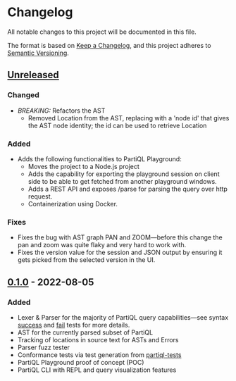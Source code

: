 # Changelog

All notable changes to this project will be documented in this file.

The format is based on [Keep a Changelog](https://keepachangelog.com/en/1.0.0/),
and this project adheres to [Semantic Versioning](https://semver.org/spec/v2.0.0.html).

## [Unreleased]
### Changed
- *BREAKING:* Refactors the AST
  - Removed Location from the AST, replacing with a 'node id' that gives the AST node identity; the id can be used to retrieve Location

### Added
- Adds the following functionalities to PartiQL Playground:
  - Moves the project to a Node.js project
  - Adds the capability for exporting the playground session on client side to be able to get fetched from another playground windows.
  - Adds a REST API and exposes /parse for parsing the query over http request.
  - Containerization using Docker.

### Fixes
- Fixes the bug with AST graph PAN and ZOOM—before this change the pan and zoom was quite flaky and very hard to work with.
- Fixes the version value for the session and JSON output by ensuring it gets picked from the selected version in the UI.

## [0.1.0] - 2022-08-05
### Added
- Lexer & Parser for the majority of PartiQL query capabilities—see syntax [success](https://github.com/partiql/partiql-tests/tree/main/partiql-tests-data/success/syntax)
  and [fail](https://github.com/partiql/partiql-tests/tree/main/partiql-tests-data/fail/syntax) tests for more details.
- AST for the currently parsed subset of PartiQL
- Tracking of locations in source text for ASTs and Errors
- Parser fuzz tester
- Conformance tests via test generation from [partiql-tests](https://github.com/partiql/partiql-tests/)
- PartiQL Playground proof of concept (POC)
- PartiQL CLI with REPL and query visualization features

[Unreleased]: https://github.com/partiql/partiql-lang-rust/compare/v0.1.0...HEAD
[0.1.0]: https://github.com/partiql/partiql-lang-rust/compare/v0.1.0